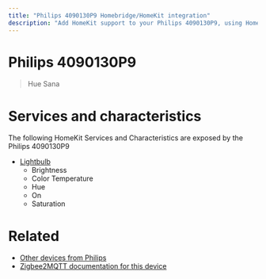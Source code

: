 ```yaml
---
title: "Philips 4090130P9 Homebridge/HomeKit integration"
description: "Add HomeKit support to your Philips 4090130P9, using Homebridge, Zigbee2MQTT and homebridge-z2m."
---
```

<!---
This file has been GENERATED using src/docgen/docgen.ts
DO NOT EDIT THIS FILE MANUALLY!
-->
# Philips 4090130P9
> Hue Sana


# Services and characteristics
The following HomeKit Services and Characteristics are exposed by
the Philips 4090130P9

* [Lightbulb](../../light.md)
  * Brightness
  * Color Temperature
  * Hue
  * On
  * Saturation


# Related
* [Other devices from Philips](../index.md#philips)
* [Zigbee2MQTT documentation for this device](https://www.zigbee2mqtt.io/devices/4090130P9.html)